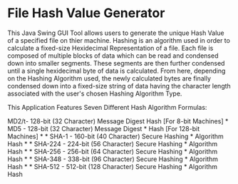 # File Hash Value Generator
This Java Swing GUI Tool allows users to generate the unique Hash Value of a specified file on thier machine. Hashing is an algorithm used in order to calculate a fixed-size Hexidecimal Representation of a file. Each file is composed of multiple blocks of data which can be read and condensed down into smaller segments. These segments are then further condensed until a single hexidecimal byte of data is calculated. From here, depending on the Hashing Algorithm used, the newly calculated bytes are finally condensed down into a fixed-size string of data having the character length associated with the user's chosen Hashing Algorithm Type.

This Application Features Seven Different Hash Algorithm Formulas:

MD2/t-       128-bit (32 Character) Message Digest 
                    Hash [For 8-bit Machines]
     * 
MD5         -       128-bit (32 Character) Message Digest 
     *                                          Hash [For 128-bit Machines]
     * 
     *                      SHA-1       -       160-bit (40 Character) Secure Hashing
     *                                          Algorithm Hash
     * 
     *                      SHA-224       -     224-bit (56 Character) Secure Hashing
     *                                          Algorithm Hash
     * 
     *                      SHA-256       -     256-bit (64 Character) Secure Hashing
     *                                          Algorithm Hash
     * 
     *                      SHA-348       -     338-bit (96 Character) Secure Hashing
     *                                          Algorithm Hash
     * 
     *                      SHA-512       -     512-bit (128 Character) Secure Hashing
     *                                          Algorithm Hash
